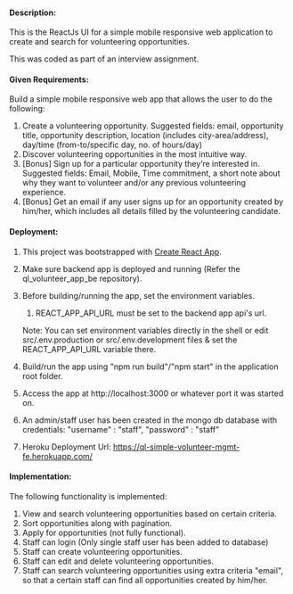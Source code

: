 #### Description:

This is the ReactJs UI for a simple mobile responsive web application to create and search for volunteering opportunities.

This was coded as part of an interview assignment.

#### Given Requirements:

Build a simple mobile responsive web app that allows the user to do the following:

1. Create a volunteering opportunity. Suggested fields: email, opportunity title, opportunity
   description, location (includes city-area/address), day/time (from-to/specific day, no. of
   hours/day)
2. Discover volunteering opportunities in the most intuitive way.
3. [Bonus] Sign up for a particular opportunity they’re interested in. Suggested fields: Email,
   Mobile, Time commitment, a short note about why they want to volunteer and/or any
   previous volunteering experience.
4. [Bonus] Get an email if any user signs up for an opportunity created by him/her, which
   includes all details filled by the volunteering candidate.

#### Deployment:

1. This project was bootstrapped with [Create React App](https://github.com/facebook/create-react-app).

2. Make sure backend app is deployed and running (Refer the ql_volunteer_app_be repository).

3. Before building/running the app, set the environment variables.

   1. REACT_APP_API_URL must be set to the backend app api's url.

   Note: You can set environment variables directly in the shell or edit src/.env.production or src/.env.development files & set the REACT_APP_API_URL variable there.

4. Build/run the app using "npm run build"/"npm start" in the application root folder.

5. Access the app at http://localhost:3000 or whatever port it was started on.

6. An admin/staff user has been created in the mongo db database with credentials: "username" : "staff", "password" : "staff"

7. Heroku Deployment Url: https://ql-simple-volunteer-mgmt-fe.herokuapp.com/

#### Implementation:

The following functionality is implemented:

1. View and search volunteering opportunities based on certain criteria.
2. Sort opportunities along with pagination.
3. Apply for opportunities (not fully functional).
4. Staff can login (Only single staff user has been added to database)
5. Staff can create volunteering opportunities.
6. Staff can edit and delete volunteering opportunities.
7. Staff can search volunteering opportunities using extra criteria "email", so that a certain staff can find all opportunities created by him/her.
